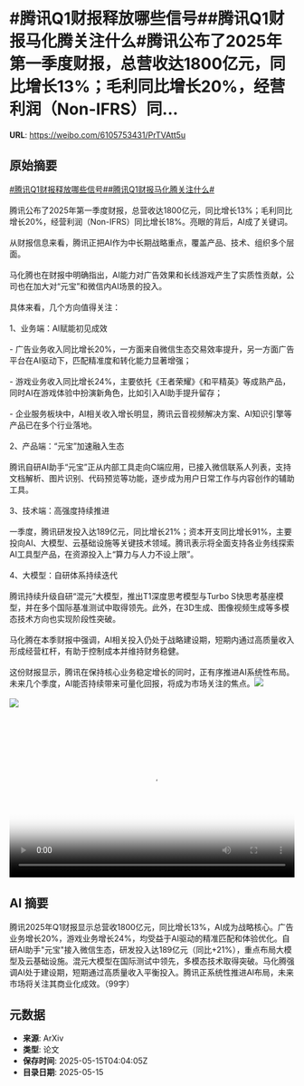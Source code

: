 # #腾讯Q1财报释放哪些信号##腾讯Q1财报马化腾关注什么#腾讯公布了2025年第一季度财报，总营收达1800亿元，同比增长13%；毛利同比增长20%，经营利润（Non-IFRS）同...

**URL**: https://weibo.com/6105753431/PrTVAtt5u

## 原始摘要

<a href="https://m.weibo.cn/search?containerid=231522type%3D1%26t%3D10%26q%3D%23%E8%85%BE%E8%AE%AFQ1%E8%B4%A2%E6%8A%A5%E9%87%8A%E6%94%BE%E5%93%AA%E4%BA%9B%E4%BF%A1%E5%8F%B7%23&amp;extparam=%23%E8%85%BE%E8%AE%AFQ1%E8%B4%A2%E6%8A%A5%E9%87%8A%E6%94%BE%E5%93%AA%E4%BA%9B%E4%BF%A1%E5%8F%B7%23" data-hide=""><span class="surl-text">#腾讯Q1财报释放哪些信号#</span></a><a href="https://m.weibo.cn/search?containerid=231522type%3D1%26t%3D10%26q%3D%23%E8%85%BE%E8%AE%AFQ1%E8%B4%A2%E6%8A%A5%E9%A9%AC%E5%8C%96%E8%85%BE%E5%85%B3%E6%B3%A8%E4%BB%80%E4%B9%88%23&amp;extparam=%23%E8%85%BE%E8%AE%AFQ1%E8%B4%A2%E6%8A%A5%E9%A9%AC%E5%8C%96%E8%85%BE%E5%85%B3%E6%B3%A8%E4%BB%80%E4%B9%88%23" data-hide=""><span class="surl-text">#腾讯Q1财报马化腾关注什么#</span></a><br><br>腾讯公布了2025年第一季度财报，总营收达1800亿元，同比增长13%；毛利同比增长20%，经营利润（Non-IFRS）同比增长18%。亮眼的背后，AI成了关键词。<br><br>从财报信息来看，腾讯正把AI作为中长期战略重点，覆盖产品、技术、组织多个层面。<br><br>马化腾也在财报中明确指出，AI能力对广告效果和长线游戏产生了实质性贡献，公司也在加大对“元宝”和微信内AI场景的投入。<br><br>具体来看，几个方向值得关注：<br><br>1、业务端：AI赋能初见成效<br><br>- 广告业务收入同比增长20%，一方面来自微信生态交易效率提升，另一方面广告平台在AI驱动下，匹配精准度和转化能力显著增强；<br><br>- 游戏业务收入同比增长24%，主要依托《王者荣耀》《和平精英》等成熟产品，同时AI在游戏体验中扮演新角色，比如引入AI助手提升留存；<br><br>- 企业服务板块中，AI相关收入增长明显，腾讯云音视频解决方案、AI知识引擎等产品已在多个行业落地。<br><br>2、产品端：“元宝”加速融入生态  <br><br>腾讯自研AI助手“元宝”正从内部工具走向C端应用，已接入微信联系人列表，支持文档解析、图片识别、代码预览等功能，逐步成为用户日常工作与内容创作的辅助工具。<br><br>3、技术端：高强度持续推进  <br><br>一季度，腾讯研发投入达189亿元，同比增长21%；资本开支同比增长91%，主要投向AI、大模型、云基础设施等关键技术领域。腾讯表示将全面支持各业务线探索AI工具型产品，在资源投入上“算力与人力不设上限”。<br><br>4、大模型：自研体系持续迭代  <br><br>腾讯持续升级自研“混元”大模型，推出T1深度思考模型与Turbo S快思考基座模型，并在多个国际基准测试中取得领先。此外，在3D生成、图像视频生成等多模态技术方向也实现阶段性突破。<br><br>马化腾在本季财报中强调，AI相关投入仍处于战略建设期，短期内通过高质量收入形成经营杠杆，有助于控制成本并维持财务稳健。<br><br>这份财报显示，腾讯在保持核心业务稳定增长的同时，正有序推进AI系统性布局。未来几个季度，AI能否持续带来可量化回报，将成为市场关注的焦点。<img style="" src="https://tvax1.sinaimg.cn/large/006Fd7o3ly1i1fx9fneq7j30u00vp784.jpg" referrerpolicy="no-referrer"><br><br><img style="" src="https://tvax3.sinaimg.cn/large/006Fd7o3gy1i1fx90iehij31im176k8j.jpg" referrerpolicy="no-referrer"><br><br><br clear="both"><div style="clear: both"></div><video controls="controls" poster="https://tvax4.sinaimg.cn/orj480/006Fd7o3ly1i1fx9fqb0vj30u00vp784.jpg" style="width: 100%"><source src="https://f.video.weibocdn.com/o0/rNJeSJ0vlx08ofZMI464010412003uJK0E010.mp4?label=mp4_720p&amp;template=720x760.24.0&amp;ori=0&amp;ps=1CwnkDw1GXwCQx&amp;Expires=1747285318&amp;ssig=xKHV8fMGFO&amp;KID=unistore,video"><source src="https://f.video.weibocdn.com/o0/1KTiYg7ylx08ofZMFGAU0104120023850E010.mp4?label=mp4_hd&amp;template=540x568.24.0&amp;ori=0&amp;ps=1CwnkDw1GXwCQx&amp;Expires=1747285318&amp;ssig=XwRvFvy7A5&amp;KID=unistore,video"><source src="https://f.video.weibocdn.com/o0/fP58vGXMlx08ofZMDrgA010412000Vkl0E010.mp4?label=mp4_ld&amp;template=360x380.24.0&amp;ori=0&amp;ps=1CwnkDw1GXwCQx&amp;Expires=1747285318&amp;ssig=SkiNF6Wknv&amp;KID=unistore,video"><p>视频无法显示，请前往<a href="https://video.weibo.com/show?fid=1034%3A5166498080292917" target="_blank" rel="noopener noreferrer">微博视频</a>观看。</p></video>

## AI 摘要

腾讯2025年Q1财报显示总营收1800亿元，同比增长13%，AI成为战略核心。广告业务增长20%，游戏业务增长24%，均受益于AI驱动的精准匹配和体验优化。自研AI助手"元宝"接入微信生态，研发投入达189亿元（同比+21%），重点布局大模型及云基础设施。混元大模型在国际测试中领先，多模态技术取得突破。马化腾强调AI处于建设期，短期通过高质量收入平衡投入。腾讯正系统性推进AI布局，未来市场将关注其商业化成效。（99字）

## 元数据

- **来源**: ArXiv
- **类型**: 论文
- **保存时间**: 2025-05-15T04:04:05Z
- **目录日期**: 2025-05-15
